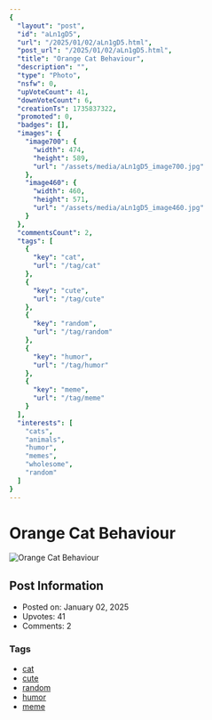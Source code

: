 ```yaml
---
{
  "layout": "post",
  "id": "aLn1gD5",
  "url": "/2025/01/02/aLn1gD5.html",
  "post_url": "/2025/01/02/aLn1gD5.html",
  "title": "Orange Cat Behaviour",
  "description": "",
  "type": "Photo",
  "nsfw": 0,
  "upVoteCount": 41,
  "downVoteCount": 6,
  "creationTs": 1735837322,
  "promoted": 0,
  "badges": [],
  "images": {
    "image700": {
      "width": 474,
      "height": 589,
      "url": "/assets/media/aLn1gD5_image700.jpg"
    },
    "image460": {
      "width": 460,
      "height": 571,
      "url": "/assets/media/aLn1gD5_image460.jpg"
    }
  },
  "commentsCount": 2,
  "tags": [
    {
      "key": "cat",
      "url": "/tag/cat"
    },
    {
      "key": "cute",
      "url": "/tag/cute"
    },
    {
      "key": "random",
      "url": "/tag/random"
    },
    {
      "key": "humor",
      "url": "/tag/humor"
    },
    {
      "key": "meme",
      "url": "/tag/meme"
    }
  ],
  "interests": [
    "cats",
    "animals",
    "humor",
    "memes",
    "wholesome",
    "random"
  ]
}
---
```


# Orange Cat Behaviour

![Orange Cat Behaviour](/assets/media/aLn1gD5_image700.jpg)

## Post Information

- Posted on: January 02, 2025
- Upvotes: 41
- Comments: 2

### Tags

- [cat](/tag/cat)
- [cute](/tag/cute)
- [random](/tag/random)
- [humor](/tag/humor)
- [meme](/tag/meme)
